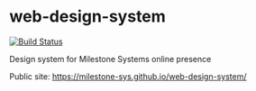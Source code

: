 # web-design-system
[![Build Status](https://travis-ci.org/mmussmann/web-design-system.svg?branch=master)](https://travis-ci.org/mmussmann/web-design-system)

Design system for Milestone Systems online presence 

Public site: https://milestone-sys.github.io/web-design-system/
